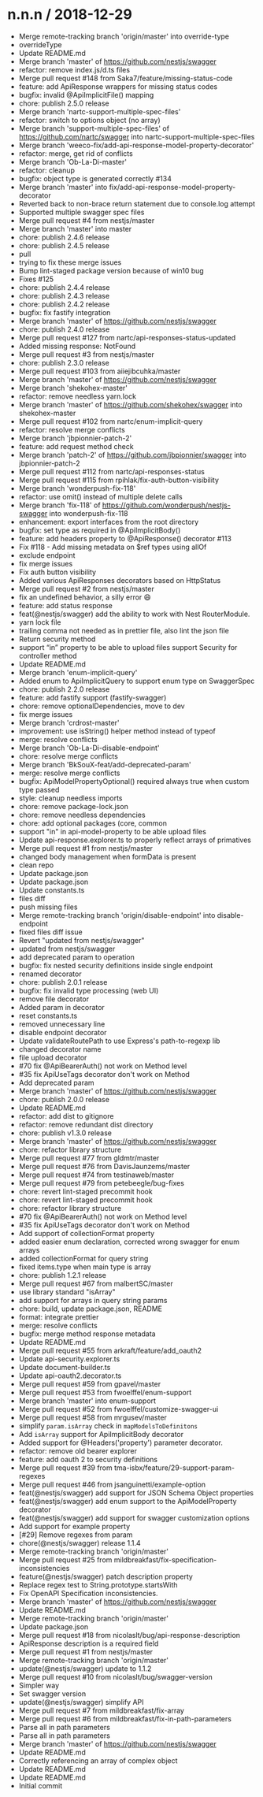 
n.n.n / 2018-12-29
==================

  * Merge remote-tracking branch 'origin/master' into override-type
  * overrideType
  * Update README.md
  * Merge branch 'master' of https://github.com/nestjs/swagger
  * refactor: remove index.js/d.ts files
  * Merge pull request #148 from Saka7/feature/missing-status-code
  * feature: add ApiResponse wrappers for missing status codes
  * bugfix: invalid @ApiImplicitFile() mapping
  * chore: publish 2.5.0 release
  * Merge branch 'nartc-support-multiple-spec-files'
  * refactor: switch to options object (no array)
  * Merge branch 'support-multiple-spec-files' of https://github.com/nartc/swagger into nartc-support-multiple-spec-files
  * Merge branch 'weeco-fix/add-api-response-model-property-decorator'
  * refactor: merge, get rid of conflicts
  * Merge branch 'Ob-La-Di-master'
  * refactor: cleanup
  * bugfix: object type is generated correctly #134
  * Merge branch 'master' into fix/add-api-response-model-property-decorator
  * Reverted back to non-brace return statement due to console.log attempt
  * Supported multiple swagger spec files
  * Merge pull request #4 from nestjs/master
  * Merge branch 'master' into master
  * chore: publish 2.4.6 release
  * chore: publish 2.4.5 release
  * pull
  * trying to fix these merge issues
  * Bump lint-staged package version because of win10 bug
  * Fixes #125
  * chore: publish 2.4.4 release
  * chore: publish 2.4.3 release
  * chore: publish 2.4.2 release
  * bugfix: fix fastify integration
  * Merge branch 'master' of https://github.com/nestjs/swagger
  * chore: publish 2.4.0 release
  * Merge pull request #127 from nartc/api-responses-status-updated
  * Added missing response: NotFound
  * Merge pull request #3 from nestjs/master
  * chore: publish 2.3.0 release
  * Merge pull request #103 from aiiejibcuhka/master
  * Merge branch 'master' of https://github.com/nestjs/swagger
  * Merge branch 'shekohex-master'
  * refactor: remove needless yarn.lock
  * Merge branch 'master' of https://github.com/shekohex/swagger into shekohex-master
  * Merge pull request #102 from nartc/enum-implicit-query
  * refactor: resolve merge conflicts
  * Merge branch 'jbpionnier-patch-2'
  * feature: add request method check
  * Merge branch 'patch-2' of https://github.com/jbpionnier/swagger into jbpionnier-patch-2
  * Merge pull request #112 from nartc/api-responses-status
  * Merge pull request #115 from rpihlak/fix-auth-button-visibility
  * Merge branch 'wonderpush-fix-118'
  * refactor: use omit() instead of multiple delete calls
  * Merge branch 'fix-118' of https://github.com/wonderpush/nestjs-swagger into wonderpush-fix-118
  * enhancement: export interfaces from the root directory
  * bugfix: set type as required in @ApiImplicitBody()
  * feature: add headers property to @ApiResponse() decorator #113
  * Fix #118 - Add missing metadata on $ref types using allOf
  * exclude endpoint
  * fix merge issues
  * Fix auth button visibility
  * Added various ApiResponses decorators based on HttpStatus
  * Merge pull request #2 from nestjs/master
  * fix an undefined behavior, a silly error :smile:
  * feature: add status response
  * feat(@nestjs/swagger) add the ability to work with Nest RouterModule.
  * yarn lock file
  * trailing comma not needed as in prettier file, also lint the json file
  * Return security method
  * support “in” property to be able to upload files support Security for controller method
  * Update README.md
  * Merge branch 'enum-implicit-query'
  * Added enum to ApiImplicitQuery to support enum type on SwaggerSpec
  * chore: publish 2.2.0 release
  * feature: add fastify support (fastify-swagger)
  * chore: remove optionalDependencies, move to dev
  * fix merge issues
  * Merge branch 'crdrost-master'
  * improvement: use isString() helper method instead of typeof
  * merge: resolve conflicts
  * Merge branch 'Ob-La-Di-disable-endpoint'
  * chore: resolve merge conflicts
  * Merge branch 'BkSouX-feat/add-deprecated-param'
  * merge: resolve merge conflicts
  * bugfix: ApiModelPropertyOptional() required always true when custom type passed
  * style: cleanup needless imports
  * chore: remove package-lock.json
  * chore: remove needless dependencies
  * chore: add optional packages (core, common
  * support "in" in api-model-property to be able upload files
  * Update api-response.explorer.ts to properly reflect arrays of primatives
  * Merge pull request #1 from nestjs/master
  * changed body management when formData is present
  * clean repo
  * Update package.json
  * Update package.json
  * Update constants.ts
  * files diff
  * push missing files
  * Merge remote-tracking branch 'origin/disable-endpoint' into disable-endpoint
  * fixed files diff issue
  * Revert "updated from nestjs/swagger"
  * updated from nestjs/swagger
  * add deprecated param to operation
  * bugfix: fix nested security definitions inside single endpoint
  * renamed decorator
  * chore: publish 2.0.1 release
  * bugfix: fix invalid type processing (web UI)
  * remove file decorator
  * Added param in decorator
  * reset constants.ts
  * removed unnecessary line
  * disable endpoint decorator
  * Update validateRoutePath to use Express's path-to-regexp lib
  * changed decorator name
  * file upload decorator
  * #70 fix @ApiBearerAuth() not work on Method level
  * #35 fix ApiUseTags decorator don't work on Method
  * Add deprecated param
  * Merge branch 'master' of https://github.com/nestjs/swagger
  * chore: publish 2.0.0 release
  * Update README.md
  * refactor: add dist to gitignore
  * refactor: remove redundant dist directory
  * chore: publish v1.3.0 release
  * Merge branch 'master' of https://github.com/nestjs/swagger
  * chore: refactor library structure
  * Merge pull request #77 from gldmtr/master
  * Merge pull request #76 from DavisJaunzems/master
  * Merge pull request #74 from testinaweb/master
  * Merge pull request #79 from petebeegle/bug-fixes
  * chore: revert lint-staged precommit hook
  * chore: revert lint-staged precommit hook
  * chore: refactor library structure
  * #70 fix @ApiBearerAuth() not work on Method level
  * #35 fix ApiUseTags decorator don't work on Method
  * Add support of collectionFormat property
  * added easier enum declaration, corrected wrong swagger for enum arrays
  * added collectionFormat for query string
  * fixed items.type when main type is array
  * chore: publish 1.2.1 release
  * Merge pull request #67 from malbertSC/master
  * use library standard "isArray"
  * add support for arrays in query string params
  * chore: build, update package.json, README
  * format: integrate prettier
  * merge: resolve conflicts
  * bugfix: merge method response metadata
  * Update README.md
  * Merge pull request #55 from arkraft/feature/add_oauth2
  * Update api-security.explorer.ts
  * Update document-builder.ts
  * Update api-oauth2.decorator.ts
  * Merge pull request #59 from gpavel/master
  * Merge pull request #53 from fwoelffel/enum-support
  * Merge branch 'master' into enum-support
  * Merge pull request #52 from fwoelffel/customize-swagger-ui
  * Merge pull request #58 from mrgusev/master
  * simplify `param.isArray` check in `mapModelsToDefinitons`
  * Add `isArray` support for ApiImplicitBody decorator
  * Added support for @Headers('property') parameter decorator.
  * refactor: remove old bearer explorer
  * feature: add oauth 2 to security definitions
  * Merge pull request #39 from tma-isbx/feature/29-support-param-regexes
  * Merge pull request #46 from jsanguinetti/example-option
  * feat(@nestjs/swagger) add support for JSON Schema Object properties
  * feat(@nestjs/swagger) add enum support to the ApiModelProperty decorator
  * feat(@nestjs/swagger) add support for swagger customization options
  * Add support for example property
  * [#29] Remove regexes from param
  * chore(@nestjs/swagger) release 1.1.4
  * Merge remote-tracking branch 'origin/master'
  * Merge pull request #25 from mildbreakfast/fix-specification-inconsistencies
  * feature(@nestjs/swagger) patch description property
  * Replace regex test to String.prototype.startsWith
  * Fix OpenAPI Specification inconsistencies.
  * Merge branch 'master' of https://github.com/nestjs/swagger
  * Update README.md
  * Merge remote-tracking branch 'origin/master'
  * Update package.json
  * Merge pull request #18 from nicolaslt/bug/api-response-description
  * ApiResponse description is a required field
  * Merge pull request #1 from nestjs/master
  * Merge remote-tracking branch 'origin/master'
  * update(@nestjs/swagger) update to 1.1.2
  * Merge pull request #10 from nicolaslt/bug/swagger-version
  * Simpler way
  * Set swagger version
  * update(@nestjs/swagger) simplify API
  * Merge pull request #7 from mildbreakfast/fix-array
  * Merge pull request #6 from mildbreakfast/fix-in-path-parameters
  * Parse all in path parameters
  * Parse all in path parameters
  * Merge branch 'master' of https://github.com/nestjs/swagger
  * Update README.md
  * Correctly referencing an array of complex object
  * Update README.md
  * Update README.md
  * Initial commit
